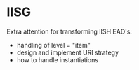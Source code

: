 # IISG

Extra attention for transforming IISH EAD's:

- handling of level = "item"
- design and implement URI strategy
- how to handle instantiations